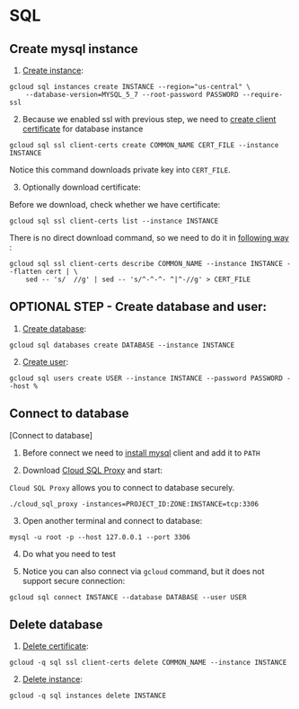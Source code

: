 # SQL 

## Create mysql instance

1. [Create instance]:

```
gcloud sql instances create INSTANCE --region="us-central" \ 
    --database-version=MYSQL_5_7 --root-password PASSWORD --require-ssl
```

2. Because we enabled ssl with previous step, we need to [create client certificate] for database instance

```
gcloud sql ssl client-certs create COMMON_NAME CERT_FILE --instance INSTANCE
``` 

Notice this command downloads private key into `CERT_FILE`.

3. Optionally download certificate:

Before we download, check whether we have certificate:

```
gcloud sql ssl client-certs list --instance INSTANCE
```

There is no direct download command, so we need to do it in [following way](https://cloud.google.com/sdk/gcloud/reference/sql/ssl/client-certs/describe) :

```
gcloud sql ssl client-certs describe COMMON_NAME --instance INSTANCE --flatten cert | \ 
    sed -- 's/  //g' | sed -- 's/^-^-^- ^|^-//g' > CERT_FILE
```

## OPTIONAL STEP - Create database and user:

1. [Create database]:

```
gcloud sql databases create DATABASE --instance INSTANCE
```

2. [Create user]:

```
gcloud sql users create USER --instance INSTANCE --password PASSWORD --host %
```

## Connect to database

[Connect to database]

1. Before connect we need to [install mysql] client and add it to `PATH`

2. Download [Cloud SQL Proxy] and start:

`Cloud SQL Proxy` allows you to connect to database securely.
 
```
./cloud_sql_proxy -instances=PROJECT_ID:ZONE:INSTANCE=tcp:3306
```

3. Open another terminal and connect to database:

```
mysql -u root -p --host 127.0.0.1 --port 3306
```

4. Do what you need to test

5. Notice you can also connect via `gcloud` command, but it does not support secure connection:

```
gcloud sql connect INSTANCE --database DATABASE --user USER
```

## Delete database

1. [Delete certificate]:

```
gcloud -q sql ssl client-certs delete COMMON_NAME --instance INSTANCE
```

2. [Delete instance]: 

```
gcloud -q sql instances delete INSTANCE
```

[Create instance]: https://cloud.google.com/sdk/gcloud/reference/sql/instances/create
[create client certificate]: https://cloud.google.com/sdk/gcloud/reference/sql/ssl/client-certs/create
[Delete certificate]: https://cloud.google.com/sdk/gcloud/reference/sql/ssl/client-certs/delete
[Delete instance]: https://cloud.google.com/sdk/gcloud/reference/sql/instances/delete
[Create database]: https://cloud.google.com/sdk/gcloud/reference/sql/databases/create
[Create user]: https://cloud.google.com/sdk/gcloud/reference/sql/users/create
[following way]: https://cloud.google.com/sdk/gcloud/reference/sql/ssl/client-certs/describe
[install mysql]: https://dev.mysql.com/downloads/mysql/
[Cloud SQL Proxy]: https://cloud.google.com/sql/docs/mysql/connect-admin-proxy